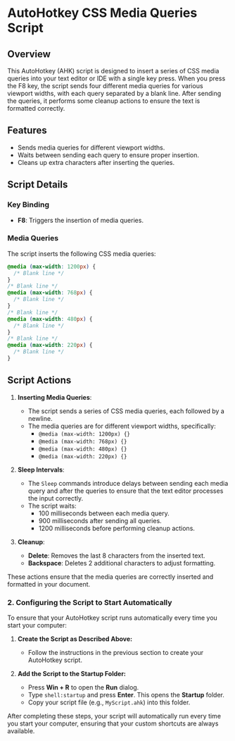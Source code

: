 # AutoHotkey CSS Media Queries Script

## Overview

This AutoHotkey (AHK) script is designed to insert a series of CSS media queries into your text editor or IDE with a single key press. When you press the F8 key, the script sends four different media queries for various viewport widths, with each query separated by a blank line. After sending the queries, it performs some cleanup actions to ensure the text is formatted correctly.

## Features

- Sends media queries for different viewport widths.
- Waits between sending each query to ensure proper insertion.
- Cleans up extra characters after inserting the queries.

## Script Details

### Key Binding

- **F8**: Triggers the insertion of media queries.

### Media Queries

The script inserts the following CSS media queries:

```css
@media (max-width: 1200px) {
  /* Blank line */
}
/* Blank line */
@media (max-width: 768px) {
  /* Blank line */
}
/* Blank line */
@media (max-width: 480px) {
  /* Blank line */
}
/* Blank line */
@media (max-width: 220px) {
  /* Blank line */
}
```
## Script Actions

1. **Inserting Media Queries**:
   - The script sends a series of CSS media queries, each followed by a newline.
   - The media queries are for different viewport widths, specifically:
     - `@media (max-width: 1200px) {}` 
     - `@media (max-width: 768px) {}` 
     - `@media (max-width: 480px) {}` 
     - `@media (max-width: 220px) {}`

2. **Sleep Intervals**:
   - The `Sleep` commands introduce delays between sending each media query and after the queries to ensure that the text editor processes the input correctly.
   - The script waits:
     - 100 milliseconds between each media query.
     - 900 milliseconds after sending all queries.
     - 1200 milliseconds before performing cleanup actions.

3. **Cleanup**:
   - **Delete**: Removes the last 8 characters from the inserted text.
   - **Backspace**: Deletes 2 additional characters to adjust formatting.

These actions ensure that the media queries are correctly inserted and formatted in your document.


### 2. Configuring the Script to Start Automatically

To ensure that your AutoHotkey script runs automatically every time you start your computer:

1. **Create the Script as Described Above:**
   - Follow the instructions in the previous section to create your AutoHotkey script.

2. **Add the Script to the Startup Folder:**
   - Press **Win + R** to open the **Run** dialog.
   - Type `shell:startup` and press **Enter**. This opens the **Startup** folder.
   - Copy your script file (e.g., `MyScript.ahk`) into this folder.

After completing these steps, your script will automatically run every time you start your computer, ensuring that your custom shortcuts are always available.

